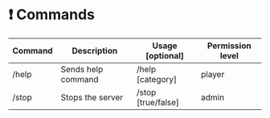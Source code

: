 # ❗ Commands

| Command     | Description              | Usage [optional]         | Permission level  | 
| ----------- | ------------------------ | ------------------------ | ------------------|
| /help       | Sends help command       | /help [category]         | player            |
| /stop       | Stops the server         | /stop [true/false]       | admin             |
